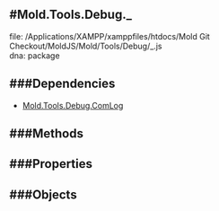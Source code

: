 
#Mold.Tools.Debug._
---------------------------------------

file: /Applications/XAMPP/xamppfiles/htdocs/Mold Git Checkout/MoldJS/Mold/Tools/Debug/_.js  
dna: package


	




###Dependencies
--------------

* [Mold.Tools.Debug.ComLog](../../../Mold/Tools/Debug/ComLog.md) 



   
###Methods
--------------

   
###Properties
-------------

   
###Objects
------------


		
